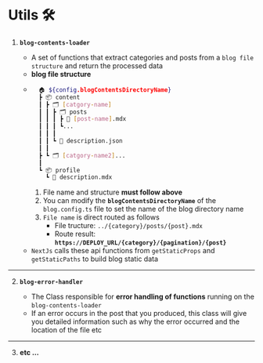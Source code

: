 # Utils 🛠

1. **`blog-contents-loader`**

    - A set of functions that extract categories and posts from a `blog file structure` and return the processed data
    - **blog file structure**
    - ```bash
        🏠 ${config.blogContentsDirectoryName}
        ┣ 📦 content
        ┃ ┣ 🗂 [catgory-name]
        ┃ ┃ ┣ 🗂 posts
        ┃ ┃ ┃ ┣ 📔 [post-name].mdx
        ┃ ┃ ┃ ┗...
        ┃ ┃ ┃
        ┃ ┃ ┗ 📔 description.json
        ┃ ┃
        ┣ ┗ 🗂 [catgory-name2]...
        ┃
        ┗ 📦 profile
          ┗ 📔 description.mdx
      ```
        1. File name and structure **must follow above**
        2. You can modify the **`blogContentsDirectoryName`** of the `blog.config.ts` file to set the name of the blog directory name
        3. `File name` is direct routed as follows
            - File tructure: `../{category}/posts/{post}.mdx`
            - Route result: **`https://DEPLOY_URL/{category}/{pagination}/{post}`**
    - `NextJs` calls these api functions from `getStaticProps` and `getStaticPaths` to build blog static data

---

2. **`blog-error-handler`**

    - The Class responsible for **error handling of functions** running on the `blog-contents-loader`
    - If an error occurs in the post that you produced, this class will give you detailed information such as why the error occurred and the location of the file etc

---

3. **etc ...**
